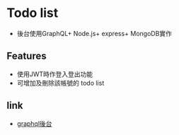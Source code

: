 
# Todo list 
- 後台使用GraphQL+ Node.js+ express+ MongoDB實作
## Features

- 使用JWT時作登入登出功能
- 可增加及刪除該帳號的 todo list

## link
- [graphql後台](http://35.234.0.226:8081/graphql)




